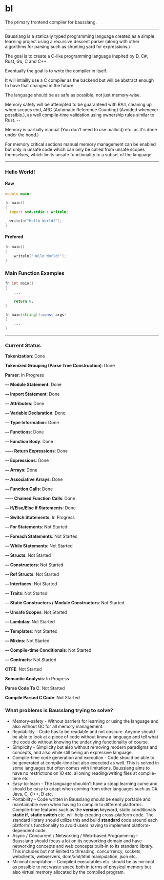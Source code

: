 # bl
The primary frontend compiler for bausslang.

---

Bausslang is a statically typed programming language created as a simple learning project using a recursive descent parser (along with other algorithms for parsing such as shunting yard for expressions.)

The goal is to create a C-like programming language inspired by D, C#, Rust, Go, C and C++.

Eventually the goal is to write the compiler in itself.

It will intiailly use a C compiler as the backend but will be abstract enough to have that changed in the future.

The language should be as safe as possible, not just memory-wise.

Memory safety will be attempted to be guaranteed with RAII, cleaning up when scopes end, ARC (Automatic Reference Counting) (Avoided whenever possible.), as well compile-time validation using ownership rules similar to Rust. --

Memory is partially manual (You don't need to use malloc() etc. as it's done under the hood.)

For memory critical sections manual memory management can be enabled but only in unsafe code which can only be called from unsafe scopes themselves, which limits unsafe functionality to a subset of the language.

---

### Hello World!


#### Raw

```d
module main;

fn main()
{
  import std.stdio : writeln;
  
  writeln("Hello World!");
}
```

#### Prefered

```d
fn main()
{
    writeln("Hello World!");
}
```

### Main Function Examples

```d
fn int main()
{
    ...

    return 0;
}
```

```d
fn main(string[]:const args)
{
    ...
}
```

---

### Current Status

**Tokenization**: Done

**Tokenized Grouping (Parse Tree Construction)**: Done

**Parser**: In Progress

**-- Module Statement**: Done
  
**-- Import Statement**: Done

**-- Attributes**: Done

**-- Variable Declaration**: Done

**-- Type Information**: Done
  
**-- Functions**: Done

**-- Function Body**: Done

**---- Return Expressions**: Done

**-- Expressions**: Done

**-- Arrays**: Done

**-- Associative Arrays**: Done

**-- Function Calls**: Done

**---- Chained Function Calls**: Done

**-- If/Else/Else If Statements**: Done

**-- Switch Statements**: In Progress

**-- For Statements**: Not Started

**-- Foreach Statements**: Not Started

**-- While Statements**: Not Started

**-- Structs**: Not Started

**-- Constructors**: Not Started
  
**-- Ref Structs**: Not Started

**-- Interfaces**: Not Started

**-- Traits**: Not Started

**-- Static Constructors / Module Constructors**: Not Started

**-- Unsafe Scopes**: Not Started

**-- Lambdas**: Not Started

**-- Templates**: Not Started

**-- Mixins**: Not Started

**-- Compile-time Conditionals**: Not Started

**-- Contracts**: Not Started
  
**CTFE**: Not Started

**Semantic Analysis**: In Progress

**Parse Code To C**: Not Started

**Compile Parsed C Code**: Not Started

### What problems is Bausslang trying to solve?

* Memory-safety - Without barriers for learning or using the language and also without GC for all memory management.
* Readability - Code has to be readable and not obscure. Anyone should be able to look at a piece of code without know a language and tell what the code do without knowing the underlying functionality of course.
* Simplicity - Simplicity but also without removing modern paradigms and concepts, and also while still being an expressive language.
* Compile-time code generation and execution - Code should be able to be generated at compile-time but also executed as well. This is solved in some languages but often comes with limitations. Bausslang aims to have no restrictions on IO etc. allowing reading/writing files at compile-time etc.
* Easy-to-learn - The language shouldn't have a steap learning curve and should be easy to adapt when coming from other languages such as C#, Java, C, C++, D etc.
* Portability - Code written in Bausslang should be easily portable and maintainable even when having to compile to different platforms. Compile-time features such as the **version** keyword, static conditionals **static if**, **static switch** etc. will help  creating cross-platform code. The standard library should utilize this and build **standard** code around each platform's functionality to avoid users having to implement platform-dependent code.
* Async / Concurrent / Networking / Web-based Programming - Bausslang should focus a lot on its networking domain and have networking concepts and web concepts built-in to its standard library. This includes but not limited to threading, concurrency, sockets, webclients, webservers, dom/xml/html manipulation, json etc.
* Minimal compilation - Compiled executables etc. should be as minimal as possible to not waste space both in terms of physical memory but also virtual memory allocated by the compiled program.
